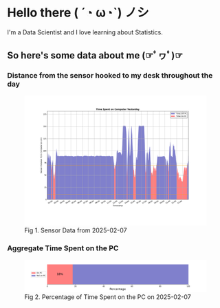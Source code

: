 
# Hello there ( ´◔ ω◔`) ノシ

I'm a Data Scientist and I love learning about Statistics.

## So here's some data about me (☞ﾟヮﾟ)☞


### Distance from the sensor hooked to my desk throughout the day
<figure>
  <picture>
    <source media="(prefers-color-scheme: dark)" srcset="Pi/readme/graphs/lineplot/dark-plot-2025-02-07.png">
    <source media="(prefers-color-scheme: light)" srcset="Pi/readme/graphs/lineplot/light-plot-2025-02-07.png">
    <img alt="Shows a black logo in light color mode and a white one in dark color mode." src="Pi/readme/graphs/lineplot/light-plot-2025-02-07.png">
  </picture>
  <figcaption>Fig 1. Sensor Data from 2025-02-07</figcaption>
</figure>



### Aggregate Time Spent on the PC
<figure>
  <picture>
    <source media="(prefers-color-scheme: dark)" srcset="Pi/readme/graphs/barplot/dark-plot-2025-02-07.png">
    <source media="(prefers-color-scheme: light)" srcset="Pi/readme/graphs/barplot/light-plot-2025-02-07.png">
    <img alt="Shows a black logo in light color mode and a white one in dark color mode." src="Pi/readme/graphs/barplot/light-plot-2025-02-07.png">
  </picture>
  <figcaption>Fig 2. Percentage of Time Spent on the PC on 2025-02-07</figcaption>
</figure>
